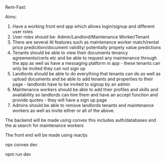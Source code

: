 Rent-Fast:

Aims:
1. Have a working front end app which allows login/signup and different user roles
2. User roles should be: Admin/Landlord/Maintenance Worker/Tenant
3. There are several AI features such as maintenance worker match/rental price predicition/document validity/ potentially propety value predictions
4. Tenants should be able to view their documents tenancy agreements/certs etc and be able to request any maintenance through the app as well as have a messaging platform in app - these tenants can only be invited they can not sign up
5. Landlords should be able to do everything that tenants can do as well as upload documents and be able to add tenants and properties to their page - landlords have to be invited to signup by an admin
6. Maintenance workers should be able to add their profiles and skills and availability so landlords can hire them and have an accept function and provide quotes - they will have a sign up page
7. Admins should be able to remove landlords tenants and maintenance workers as well as invite either or all of the above.

The backend will be made using convex this includes auth/databases and the ai search for maintenance workers

The front end will be made using reactjs

npx convex dev

npm run dev
